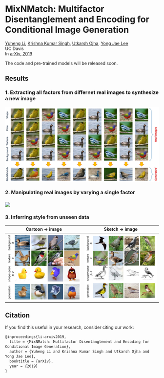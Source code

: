 # MixNMatch: Multifactor Disentanglement and Encoding for Conditional Image Generation

[Yuheng Li](https://github.com/Yuheng-Li),
[Krishna Kumar Singh](http://krsingh.cs.ucdavis.edu/),
[Utkarsh Ojha](https://utkarshojha.github.io/),
[Yong Jae Lee](https://web.cs.ucdavis.edu/~yjlee/)<br>
UC Davis <br>
In [arXiv, 2019](https://arxiv.org/abs/1906.05856)

The code and pre-trained models will be released soon.

## Results

### 1. Extracting all factors from differnet real images to synthesize a new image
<img src='data/MixNMatch.png' align="middle" width=1000>

### 2. Manipulating real images by varying a single factor
<img src='data/bird_vary.png' align="middle" width=1000>

### 3. Inferring style from unseen data

Cartoon -> image             |  Sketch -> image
:-------------------------:|:-------------------------:
<img src='data/cartoon2img.png' align="middle" width=450>  |  <img src='data/sketch2img.png' align="middle" width=450>


## Citation
If you find this useful in your research, consider citing our work:
```
@inproceedings{li-arxiv2019,
  title = {MixNMatch: Multifactor Disentanglement and Encoding for Conditional Image Generation},
  author = {Yuheng Li and Krishna Kumar Singh and Utkarsh Ojha and Yong Jae Lee},
  booktitle = {arXiv},
  year = {2019}
}
```

